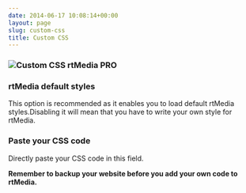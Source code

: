 ```yaml
---
date: 2014-06-17 10:08:14+00:00
layout: page
slug: custom-css
title: Custom CSS
---
```


### ![Custom CSS rtMedia PRO](http://docs.rtcamp.com/wp-content/uploads/2014/06/Custom-CSS-rtMedia-PRO.jpg)




### rtMedia default styles


This option is recommended as it enables you to load default rtMedia styles.Disabling it will mean that you have to write your own style for rtMedia.


### Paste your CSS code


Directly paste your CSS code in this field.

**Remember to backup your website before you add your own code to rtMedia.**
